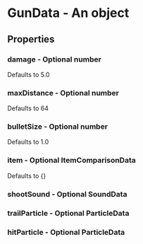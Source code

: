 

# GunData - An object



## Properties



### damage - Optional number



Defaults to 5.0



### maxDistance - Optional number



Defaults to 64



### bulletSize - Optional number



Defaults to 1.0



### item - Optional ItemComparisonData



Defaults to {}



### shootSound - Optional SoundData



### trailParticle - Optional ParticleData



### hitParticle - Optional ParticleData

